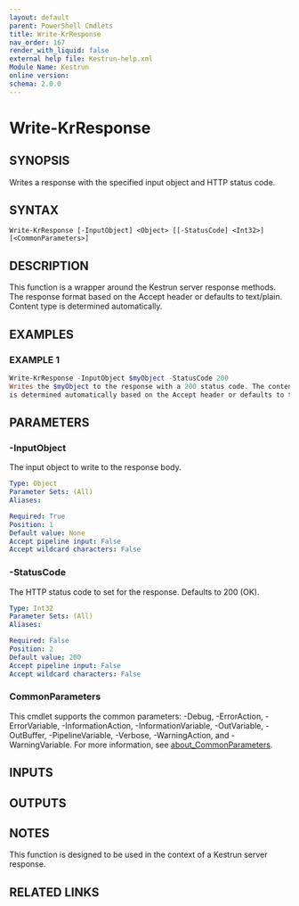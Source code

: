```yaml
---
layout: default
parent: PowerShell Cmdlets
title: Write-KrResponse
nav_order: 167
render_with_liquid: false
external help file: Kestrun-help.xml
Module Name: Kestrun
online version:
schema: 2.0.0
---
```


# Write-KrResponse

## SYNOPSIS
Writes a response with the specified input object and HTTP status code.

## SYNTAX

```
Write-KrResponse [-InputObject] <Object> [[-StatusCode] <Int32>] [<CommonParameters>]
```

## DESCRIPTION
This function is a wrapper around the Kestrun server response methods.
The response format based on the Accept header or defaults to text/plain.
Content type is determined automatically.

## EXAMPLES

### EXAMPLE 1
```powershell
Write-KrResponse -InputObject $myObject -StatusCode 200
Writes the $myObject to the response with a 200 status code. The content type
is determined automatically based on the Accept header or defaults to text/plain.
```

## PARAMETERS

### -InputObject
The input object to write to the response body.

```yaml
Type: Object
Parameter Sets: (All)
Aliases:

Required: True
Position: 1
Default value: None
Accept pipeline input: False
Accept wildcard characters: False
```

### -StatusCode
The HTTP status code to set for the response.
Defaults to 200 (OK).

```yaml
Type: Int32
Parameter Sets: (All)
Aliases:

Required: False
Position: 2
Default value: 200
Accept pipeline input: False
Accept wildcard characters: False
```

### CommonParameters
This cmdlet supports the common parameters: -Debug, -ErrorAction, -ErrorVariable, -InformationAction, -InformationVariable, -OutVariable, -OutBuffer, -PipelineVariable, -Verbose, -WarningAction, and -WarningVariable. For more information, see [about_CommonParameters](http://go.microsoft.com/fwlink/?LinkID=113216).

## INPUTS

## OUTPUTS

## NOTES
This function is designed to be used in the context of a Kestrun server response.

## RELATED LINKS
